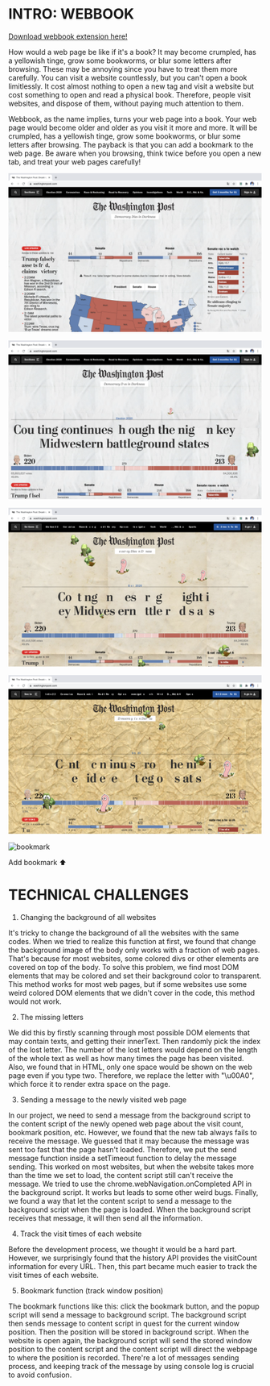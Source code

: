 

# INTRO: WEBBOOK

[Download webbook extension here!]()

How would a web page be like if it's a book? It may become crumpled, has a yellowish tinge, grow some bookworms, or blur some letters after browsing. These may be annoying since you have to treat them more carefully. You can visit a website countlessly, but you can't open a book limitlessly. It cost almost nothing to open a new tag and visit a website but cost something to open and read a physical book. Therefore, people visit websites, and dispose of them, without paying much attention to them.

Webbook, as the name implies, turns your web page into a book. Your web page would become older and older as you visit it more and more. It will be crumpled, has a yellowish tinge, grow some bookworms, or blur some letters after browsing. The payback is that you can add a bookmark to the web page. Be aware when you browsing, think twice before you open a new tab, and treat your web pages carefully!

![old1](old1.png)

![old2](old2.png)

![old3](old3.png)

![old4](old4.png)

![bookmark](bookmark.gif)

Add bookmark ⬆️

# TECHNICAL CHALLENGES

1. Changing the background of all websites

It's tricky to change the background of all the websites with the same codes. When we tried to realize this function at first, we found that change the background image of the body only works with a fraction of web pages. That's because for most websites, some colored divs or other elements are covered on top of the body. To solve this problem, we find most DOM elements that may be colored and set their background color to transparent. This method works for most web pages, but if some websites use some weird colored DOM elements that we didn't cover in the code, this method would not work.

2. The missing letters

We did this by firstly scanning through most possible DOM elements that may contain texts, and getting their innerText. Then randomly pick the index of the lost letter. The number of the lost letters would depend on the length of the whole text as well as how many times the page has been visited. Also, we found that in HTML, only one space would be shown on the web page even if you type two. Therefore, we replace the letter with "\u00A0", which force it to render extra space on the page.

3. Sending a message to the newly visited web page

In our project, we need to send a message from the background script to the content script of the newly opened web page about the visit count, bookmark position, etc. However, we found that the new tab always fails to receive the message. We guessed that it may because the message was sent too fast that the page hasn't loaded. Therefore, we put the send message function inside a setTimeout function to delay the message sending. This worked on most websites, but when the website takes more than the time we set to load, the content script still can't receive the message. We tried to use the chrome.webNavigation.onCompleted API in the background script. It works but leads to some other weird bugs. Finally, we found a way that let the content script to send a message to the background script when the page is loaded. When the background script receives that message, it will then send all the information.

4. Track the visit times of each website

Before the development process, we thought it would be a hard part. However, we surprisingly found that the history API provides the visitCount information for every URL. Then, this part became much easier to track the visit times of each website.

5. Bookmark function (track window position)

The bookmark functions like this: click the bookmark button, and the popup script will send a message to background script. The background script then sends message to content script in quest for the current window position. Then the position will be stored in background script. When the website is open again, the background script will send the stored window position to the content script and the content script will direct the webpage to where the position is recorded. There're a lot of messages sending process, and keeping track of the message by using console log is crucial to avoid confusion.
